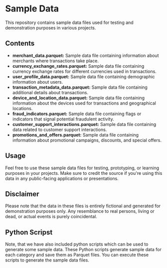# Sample Data

This repository contains sample data files used for testing and demonstration purposes in various projects.

## Contents

- **merchant_data.parquet:** Sample data file containing information about merchants where transactions take place.
- **currency_exchange_rates.parquet:** Sample data file containing currency exchange rates for different currencies used in transactions.
- **user_profile_data.parquet:** Sample data file containing demographic information about users.
- **transaction_metadata_data.parquet:** Sample data file containing additional details about transactions.
- **device_and_location_data.parquet:** Sample data file containing information about the devices used for transactions and geographical locations.
- **fraud_indicators.parquet:** Sample data file containing flags or indicators that signal potential fraudulent activity.
- **customer_support_interactions.parquet:** Sample data file containing data related to customer support interactions.
- **promotions_and_offers.parquet:** Sample data file containing information about promotional campaigns, discounts, and special offers.

## Usage

Feel free to use these sample data files for testing, prototyping, or learning purposes in your projects. Make sure to credit the source if you're using this data in any public-facing applications or presentations.

## Disclaimer

Please note that the data in these files is entirely fictional and generated for demonstration purposes only. Any resemblance to real persons, living or dead, or actual events is purely coincidental.

## Python Scripst
Note, that we have also included python scripts which can be used to generate  some sample data. These Python scripts generate sample data for each category and save them as Parquet files. You can execute these scripts to generate the sample data files. 
